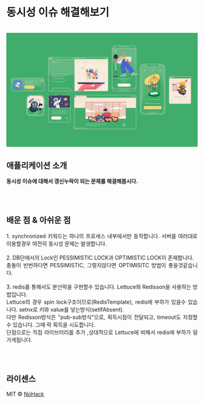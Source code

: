# 동시성 이슈 해결해보기

<p align="center">
  <br>
  <img src="./images/common/logo-sample.jpeg">
  <br>
</p>

## 애플리케이션 소개

<p align="justify">
  <strong>동시성 이슈에 대해서 갱신누락이 되는 문제를 해결해봅시다.</strong>
</p>
<br>
<br>

## 배운 점 & 아쉬운 점

<p align="justify">
   1. synchronized 키워드는 하나의 프로세스 내부에서만 동작합니다. 서버를 여러대로 이용할경우 여전히 동시성 문제는 발생합니다. <br><br>
   2. DB단에서의 Lock인 PESSIMISTIC LOCK과 OPTIMISTIC LOCK이 존재합니다. <br>
      충돌이 빈번하다면 PESSIMISTIC, 그렇지않다면 OPTIMISITC 방법이 좋을것같습니다. <br><br>
   3. redis를 통해서도 분산락을 구현할수 있습니다. Lettuce와 Redisson을 사용하는 방법입니다. <br>
      Lettuce의 경우 spin lock구조이므로(RedisTemplate), redis에 부하가 있을수 있습니다. setnx로 키와 value를 넣는방식(setIfAbsent). <br>
      다만 Redisson방식은 "pub-sub방식"으로, 획득시점이 전달되고, timeout도 지정할수 있습니다. 그때 락 획득을 시도합니다.  <br>
      단점으로는 직접 라이브러리를 추가 ,상대적으로 Lettuce에 비해서 redis에 부하가 덜 가게됩니다. <br><br>
</p>

<br>

## 라이센스

MIT &copy; [NoHack](mailto:lbjp114@gmail.com)

<!-- Stack Icon Refernces -->
